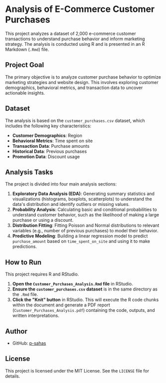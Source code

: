# Analysis of E-Commerce Customer Purchases

This project analyzes a dataset of 2,000 e-commerce customer transactions to understand purchase behavior and inform marketing strategy. The analysis is conducted using R and is presented in an R Markdown (`.Rmd`) file.

## Project Goal

The primary objective is to analyze customer purchase behavior to optimize marketing strategies and website design. This involves exploring customer demographics, behavioral metrics, and transaction data to uncover actionable insights.

## Dataset

The analysis is based on the `customer_purchases.csv` dataset, which includes the following key characteristics:

*   **Customer Demographics**: Region
*   **Behavioral Metrics**: Time spent on site
*   **Transaction Data**: Purchase amounts
*   **Historical Data**: Previous purchases
*   **Promotion Data**: Discount usage

## Analysis Tasks

The project is divided into four main analysis sections:

1.  **Exploratory Data Analysis (EDA)**: Generating summary statistics and visualizations (histograms, boxplots, scatterplots) to understand the data's distribution and identify outliers or missing values.
2.  **Probability Analysis**: Calculating basic and conditional probabilities to understand customer behavior, such as the likelihood of making a large purchase or using a discount.
3.  **Distribution Fitting**: Fitting Poisson and Normal distributions to relevant variables (e.g., number of previous purchases) to model their behavior.
4.  **Predictive Modeling**: Building a linear regression model to predict `purchase_amount` based on `time_spent_on_site` and using it to make predictions.

## How to Run

This project requires R and RStudio.

1.  **Open the `Customer_Purchases_Analysis.Rmd` file** in RStudio.
2.  **Ensure the `customer_purchases.csv` dataset** is in the same directory as the `.Rmd` file.
3.  **Click the "Knit" button** in RStudio. This will execute the R code chunks within the document and generate a PDF report (`Customer_Purchases_Analysis.pdf`) containing the code, outputs, and written interpretations.

## Author

*   GitHub: [p-sahas](https://github.com/p-sahas)

## License

This project is licensed under the MIT License. See the `LICENSE` file for details.
